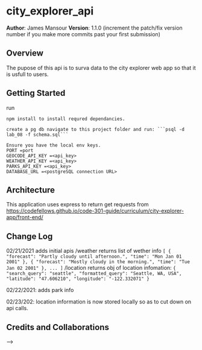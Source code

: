# city_explorer_api

**Author**: James Mansour
**Version**: 1.1.0 (increment the patch/fix version number if you make more commits past your first submission)

## Overview
The pupose of this api is to surva data to the city explorer web app so that it is usfull to users.

## Getting Started
run
```
npm install to install requred dependancies.

create a pg db navigate to this project folder and run: ```psql -d lab_08 -f schema.sql```

Ensure you have the local env keys.
PORT =port
GEOCODE_API_KEY =<api_key>
WEATHER_API_KEY =<api_key>
PARKS_API_KEY =<api_key>
DATABASE_URL =<postgreSQL connection URL>
```

## Architecture
This application uses express to return get requests from https://codefellows.github.io/code-301-guide/curriculum/city-explorer-app/front-end/

## Change Log
02/21/2021 adds initial apis
/weather
    returns list of wether info
    ```[
        {
            "forecast": "Partly cloudy until afternoon.",
            "time": "Mon Jan 01 2001"
        },
        {
            "forecast": "Mostly cloudy in the morning.",
            "time": "Tue Jan 02 2001"
        },
        ...
    ]```
/location
    returns obj of location infomation:
    ```{
        "search_query": "seattle",
        "formatted_query": "Seattle, WA, USA",
        "latitude": "47.606210",
        "longitude": "-122.332071"
    }```


02/22/2021:
    adds park info

02/23/202:
    location information is now stored locally so as to cut down on api calls.
## Credits and Collaborations
<!-- Give credit (and a link) to other people or resources that helped you build this application. -->
-->